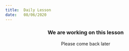 ```yaml
---
title:  Daily Lesson
date:   08/06/2020
---
```


### <center>We are working on this lesson</center>
<center>Please come back later</center>